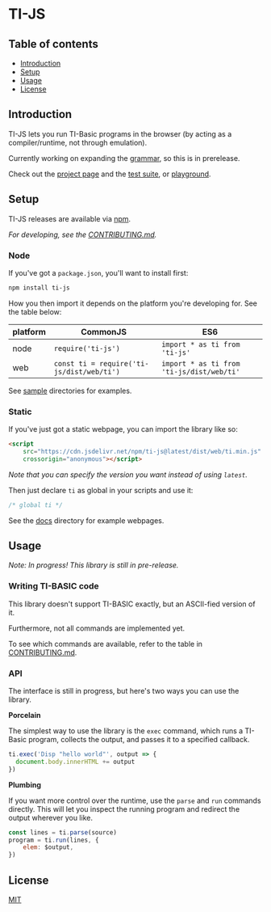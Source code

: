 # TI-JS

## Table of contents

- [Introduction](#introduction)
- [Setup](#setup)
- [Usage](#usage)
- [License](#license)

## Introduction

TI-JS lets you run TI-Basic programs in the browser (by acting as a compiler/runtime, not through emulation).

Currently working on expanding the [grammar](src/parse/tibasic.peggy), so this is in prerelease.

Check out the [project page](https://www.davidtorosyan.com/ti-js/) and the [test suite](https://www.davidtorosyan.com/ti-js/tests/), or [playground](https://www.davidtorosyan.com/ti-js/playground/).

## Setup

TI-JS releases are available via [npm](https://www.npmjs.com/package/ti-js).

*For developing, see the [CONTRIBUTING.md](CONTRIBUTING.md).*

### Node

If you've got a `package.json`, you'll want to install first:

```sh
npm install ti-js
```
How you then import it depends on the platform you're developing for. See the table below:

| platform | CommonJS                                   | ES6                                        |
| ---------| ------------------------------------------ | ------------------------------------------ |
| node     | `require('ti-js')`                         | `import * as ti from 'ti-js'`              |
| web      | `const ti = require('ti-js/dist/web/ti')`  | `import * as ti from 'ti-js/dist/web/ti'`  |

See [sample](sample/) directories for examples.

### Static

If you've just got a static webpage, you can import the library like so:

```html
<script
    src="https://cdn.jsdelivr.net/npm/ti-js@latest/dist/web/ti.min.js"
    crossorigin="anonymous"></script>
```

*Note that you can specify the version you want instead of using `latest`.*

Then just declare `ti` as global in your scripts and use it:

```js
/* global ti */
```

See the [docs](docs/) directory for example webpages.

## Usage

*Note: In progress! This library is still in pre-release.*

### Writing TI-BASIC code

This library doesn't support TI-BASIC exactly, but an ASCII-fied version of it.

Furthermore, not all commands are implemented yet.

To see which commands are available, refer to the table in [CONTRIBUTING.md](CONTRIBUTING.md).

### API

The interface is still in progress, but here's two ways you can use the library.

**Porcelain**

The simplest way to use the library is the `exec` command, which runs
a TI-Basic program, collects the output, and passes it to a specified callback.

```js
ti.exec('Disp "hello world"', output => {
  document.body.innerHTML += output
})
```

**Plumbing**

If you want more control over the runtime, use the `parse` and `run` commands
directly. This will let you inspect the running program and redirect the output
wherever you like.

```js
const lines = ti.parse(source)
program = ti.run(lines, {
    elem: $output,
})
```

## License
[MIT](https://choosealicense.com/licenses/mit/)
